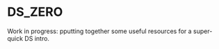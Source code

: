 # DS_ZERO

Work in progress: pputting together some useful resources for a super-quick DS intro.



